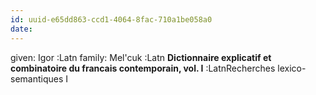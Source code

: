 ```yaml
---
id: uuid-e65dd863-ccd1-4064-8fac-710a1be058a0
date: 
---
```


given: Igor :Latn
family: Mel'cuk :Latn
**Dictionnaire explicatif et combinatoire du francais contemporain, vol. I** :LatnRecherches lexico-semantiques I
